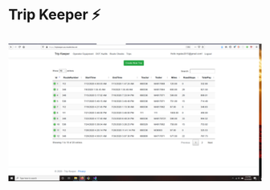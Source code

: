 # Trip Keeper ⚡️ 

<h2 align="center">
  <img src="https://github.com/CodingMikey/PortfolioWebsite/blob/master/src/assets/screenshot2.png" alt="" width="600px" />
  <br>
</h2>
